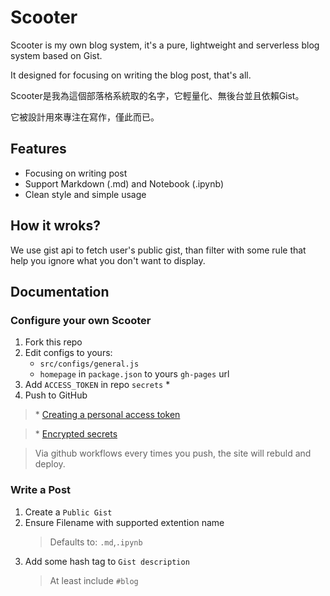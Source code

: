 # Scooter
Scooter is my own blog system, it's a pure, lightweight and serverless blog system based on Gist.

It designed for focusing on writing the blog post, that's all.

Scooter是我為這個部落格系統取的名字，它輕量化、無後台並且依賴Gist。

它被設計用來專注在寫作，僅此而已。

## Features
- Focusing on writing post
- Support Markdown (.md) and Notebook (.ipynb)
- Clean style and simple usage


## How it wroks?
We use gist api to fetch user's public gist, than filter with some rule that help you ignore what you don't want to display.

## Documentation
### Configure your own Scooter
1. Fork this repo
2. Edit configs to yours:
    - `src/configs/general.js`
    - `homepage` in `package.json` to yours `gh-pages` url
3. Add `ACCESS_TOKEN` in repo `secrets` *
4. Push to GitHub

> \* [Creating a personal access token](https://docs.github.com/en/github/authenticating-to-github/creating-a-personal-access-token)

> \* [Encrypted secrets](https://docs.github.com/en/actions/reference/encrypted-secrets)

> Via github workflows every times you push, the site will rebuld and deploy.

### Write a Post
1. Create a `Public Gist`
2. Ensure Filename with supported extention name
    > Defaults to: `.md`,`.ipynb`  
3. Add some hash tag to `Gist description`
    > At least include `#blog`


